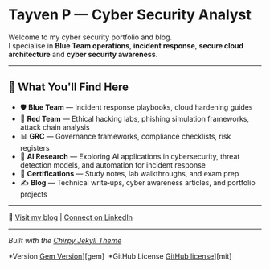 # Tayven P — Cyber Security Analyst

Welcome to my cyber security portfolio and blog.  
I specialise in **Blue Team operations**, **incident response**, **secure cloud architecture** and **cyber security awareness**.  

---

## 📂 What You'll Find Here
- 🛡 **Blue Team** — Incident response playbooks, cloud hardening guides
- 🎯 **Red Team** — Ethical hacking labs, phishing simulation frameworks, attack chain analysis
- 📊 **GRC** — Governance frameworks, compliance checklists, risk registers
- 🤖 **AI Research** — Exploring AI applications in cybersecurity, threat detection models, and automation for incident response
- 📜 **Certifications** — Study notes, lab walkthroughs, and exam prep
- ✍ **Blog** — Technical write‑ups, cyber awareness articles, and portfolio projects

---

🔗 [Visit my blog](https://tayvenp.github.io) | [Connect on LinkedIn](https://linkedin.com/in/yourprofile)

---


*Built with the [Chirpy Jekyll Theme](https://github.com/cotes2020/jekyll-theme-chirpy)*

*Version [Gem Version](https://img.shields.io/gem/v/jekyll-theme-chirpy)][gem]&nbsp;
*GitHub License [GitHub license](https://img.shields.io/github/license/cotes2020/chirpy-starter.svg?color=blue)][mit]
<!-- 
## Chirpy Starter



When installing the [**Chirpy**][chirpy] theme through [RubyGems.org][gem], Jekyll can only read files in the folders
`_data`, `_layouts`, `_includes`, `_sass` and `assets`, as well as a small part of options of the `_config.yml` file
from the theme's gem. If you have ever installed this theme gem, you can use the command
`bundle info --path jekyll-theme-chirpy` to locate these files.

The Jekyll team claims that this is to leave the ball in the user’s court, but this also results in users not being
able to enjoy the out-of-the-box experience when using feature-rich themes.

To fully use all the features of **Chirpy**, you need to copy the other critical files from the theme's gem to your
Jekyll site. The following is a list of targets:

```shell
.
├── _config.yml
├── _plugins
├── _tabs
└── index.html
```

To save you time, and also in case you lose some files while copying, we extract those files/configurations of the
latest version of the **Chirpy** theme and the [CD][CD] workflow to here, so that you can start writing in minutes.

## Usage

Check out the [theme's docs](https://github.com/cotes2020/jekyll-theme-chirpy/wiki).

## Contributing

This repository is automatically updated with new releases from the theme repository. If you encounter any issues or want to contribute to its improvement, please visit the [theme repository][chirpy] to provide feedback.

## License

This work is published under [MIT][mit] License.

[gem]: https://rubygems.org/gems/jekyll-theme-chirpy
[chirpy]: https://github.com/cotes2020/jekyll-theme-chirpy/
[CD]: https://en.wikipedia.org/wiki/Continuous_deployment
[mit]: https://github.com/cotes2020/chirpy-starter/blob/master/LICENSE

-->
